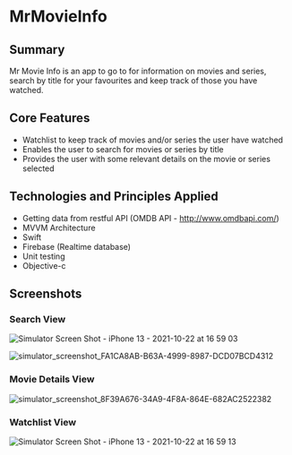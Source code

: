 # MrMovieInfo

## Summary
Mr Movie Info is an app to go to for information on movies and series, search by title for your favourites and keep track of those you have watched.

## Core Features

- Watchlist to keep track of movies and/or series the user have watched
- Enables the user to search for movies or series by title 
- Provides the user with some relevant details on the movie or series selected

## Technologies and Principles Applied 

- Getting data from restful API (OMDB API - http://www.omdbapi.com/)
- MVVM Architecture
- Swift
- Firebase (Realtime database)
- Unit testing
- Objective-c

## Screenshots

### Search View
![Simulator Screen Shot - iPhone 13 - 2021-10-22 at 16 59 03](https://user-images.githubusercontent.com/79938608/138668933-14490028-c42d-4cfd-a912-5fd0bed88ad4.png)

![simulator_screenshot_FA1CA8AB-B63A-4999-8987-DCD07BCD4312](https://user-images.githubusercontent.com/79938608/138669246-e9bf6994-e777-4e2a-99e3-1b1cbfd67282.png)

### Movie Details View
![simulator_screenshot_8F39A676-34A9-4F8A-864E-682AC2522382](https://user-images.githubusercontent.com/79938608/138669084-702c614d-5ffa-4340-97b1-282fea5b2a46.png)

### Watchlist View
![Simulator Screen Shot - iPhone 13 - 2021-10-22 at 16 59 13](https://user-images.githubusercontent.com/79938608/138668861-b95d20f8-b1ab-424e-9f80-2defa2010f6d.png)
